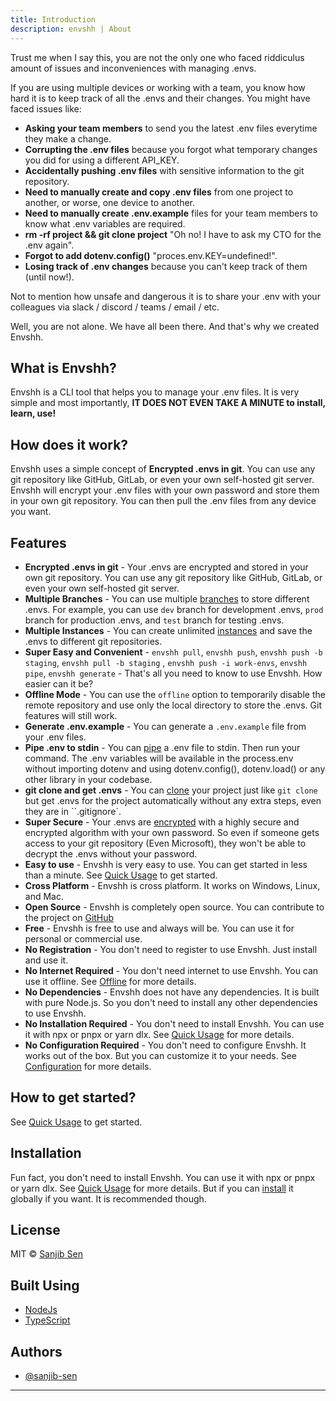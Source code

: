 ```yaml
---
title: Introduction
description: envshh | About
---
```


Trust me when I say this, you are not the only one who faced riddiculus amount of issues and inconveniences with managing .envs.

If you are using multiple devices or working with a team, you know how hard it is to keep track of all the .envs and their changes. You might have faced issues like:

- **Asking your team members** to send you the latest .env files everytime they make a change.
- **Corrupting the .env files** because you forgot what temporary changes you did for using a different API_KEY.
- **Accidentally pushing .env files** with sensitive information to the git repository.
- **Need to manually create and copy .env files** from one project to another, or worse, one device to another.
- **Need to manually create .env.example** files for your team members to know what .env variables are required.
- **rm -rf project && git clone project** "Oh no! I have to ask my CTO for the .env again".
- **Forgot to add dotenv.config()** "proces.env.KEY=undefined!".
- **Losing track of .env changes** because you can't keep track of them (until now!).

Not to mention how unsafe and dangerous it is to share your .env with your colleagues via slack / discord / teams / email / etc.

Well, you are not alone. We have all been there. And that's why we created Envshh.

## What is Envshh?

Envshh is a CLI tool that helps you to manage your .env files. It is very simple and most importantly, **IT DOES NOT EVEN TAKE A MINUTE to install, learn, use!**

## How does it work?

Envshh uses a simple concept of **Encrypted .envs in git**. You can use any git repository like GitHub, GitLab, or even your own self-hosted git server. Envshh will encrypt your .env files with your own password and store them in your own git repository. You can then pull the .env files from any device you want. 

## Features

- **Encrypted .envs in git** - Your .envs are encrypted and stored in your own git repository. You can use any git repository like GitHub, GitLab, or even your own self-hosted git server.
- **Multiple Branches** - You can use multiple [branches](core-concepts/branch) to store different .envs. For example, you can use `dev` branch for development .envs, `prod` branch for production .envs, and `test` branch for testing .envs.
- **Multiple Instances** - You can create unlimited [instances](/core-concepts/instance) and save the .envs to different git repositories.
- **Super Easy and Convenient** - `envshh pull`, `envshh push`, `envshh push -b staging`, `envshh pull -b staging` , `envshh push -i work-envs`, `envshh pipe`, `envshh generate` - That's all you need to know to use Envshh. How easier can it be?
- **Offline Mode** - You can use the `offline` option to temporarily disable the remote repository and use only the local directory to store the .envs. Git features will still work.
- **Generate .env.example** - You can generate a `.env.example` file from your .env files.
- **Pipe .env to stdin** - You can [pipe](/commands/pipe) a .env file to stdin. Then run your command. The .env variables will be available in the process.env without importing dotenv and using dotenv.config(), dotenv.load() or any other library in your codebase.
- **git clone and get .envs** - You can [clone](/commands/clone) your project just like `git clone`  but get .envs for the project automatically without any extra steps, even they are in ``.gitignore`.
- **Super Secure** - Your .envs are [encrypted](/start-here/security) with a highly secure and encrypted algorithm with your own password. So even if someone gets access to your git repository (Even Microsoft), they won't be able to decrypt the .envs without your password.
- **Easy to use** - Envshh is very easy to use. You can get started in less than a minute. See [Quick Usage](/start-here/quick-usage) to get started.
- **Cross Platform** - Envshh is cross platform. It works on Windows, Linux, and Mac.
- **Open Source** - Envshh is completely open source. You can contribute to the project on [GitHub](https://github.com/sanjib-sen/envshh)
- **Free** - Envshh is free to use and always will be. You can use it for personal or commercial use.
- **No Registration** - You don't need to register to use Envshh. Just install and use it.
- **No Internet Required** - You don't need internet to use Envshh. You can use it offline. See [Offline](/core-concepts/offline) for more details.
- **No Dependencies** - Envshh does not have any dependencies. It is built with pure Node.js. So you don't need to install any other dependencies to use Envshh.
- **No Installation Required** - You don't need to install Envshh. You can use it with npx or pnpx or yarn dlx. See [Quick Usage](/start-here/quick-usage) for more details.
- **No Configuration Required** - You don't need to configure Envshh. It works out of the box. But you can customize it to your needs. See [Configuration](/configuration) for more details.

## How to get started?

See [Quick Usage](/start-here/quick-usage) to get started.

## Installation

Fun fact, you don't need to install Envshh. You can use it with npx or pnpx or yarn dlx. See [Quick Usage](/start-here/quick-usage) for more details.
But if you can [install](/start-here/installation) it globally if you want. It is recommended though.

## License

MIT © [Sanjib Sen](2023)

## Built Using

- [NodeJs](https://nodejs.org/en/)
- [TypeScript](https://www.typescriptlang.org/)

## Authors

- [@sanjib-sen](https://github.com/sanjib-sen)

---

